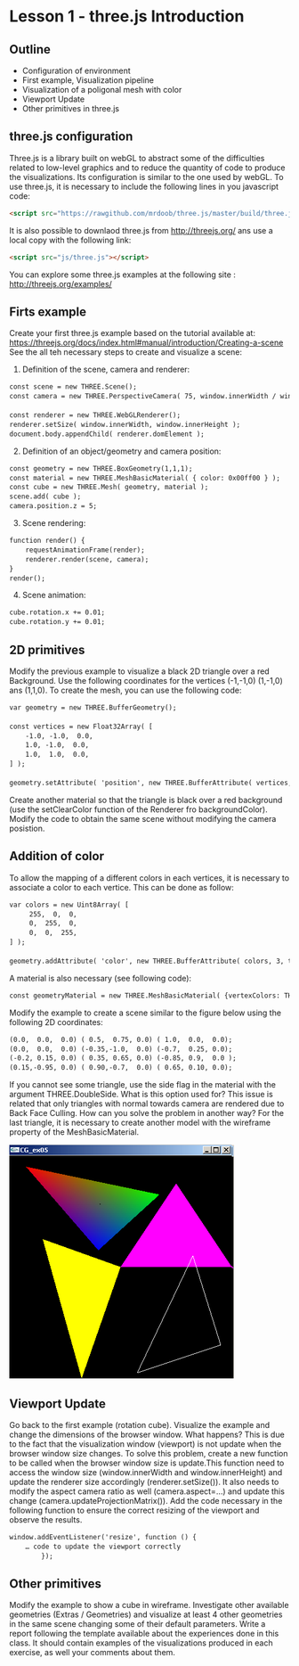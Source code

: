 # Lesson 1 - three.js Introduction

## Outline
* Configuration of environment 
* First example, Visualization pipeline
* Visualization of a poligonal mesh with color
* Viewport Update
* Other primitives in three.js
 

## three.js configuration 
Three.js is a library built on webGL to abstract some of the difficulties related to low-level graphics and to reduce the quantity of code to produce the visualizations. Its configuration is similar to the one used by webGL.
To use three.js, it is necessary to include the following lines in you javascript code:


``` html
<script src="https://rawgithub.com/mrdoob/three.js/master/build/three.js"></script>
```

It is also possible to downlaod  three.js from http://threejs.org/ ans use a local copy with the following link:

``` html
<script src="js/three.js"></script>
```

You can explore some three.js examples at the following site : http://threejs.org/examples/

## Firts example 
Create your first three.js example based on the tutorial available at:
https://threejs.org/docs/index.html#manual/introduction/Creating-a-scene
See the all teh necessary steps to create and visualize a scene:

1.	Definition of the scene, camera and renderer:
``` html
const scene = new THREE.Scene();
const camera = new THREE.PerspectiveCamera( 75, window.innerWidth / window.innerHeight, 0.1, 1000 );

const renderer = new THREE.WebGLRenderer();
renderer.setSize( window.innerWidth, window.innerHeight );
document.body.appendChild( renderer.domElement );
```
2.	Definition of an object/geometry and camera position:
``` html
const geometry = new THREE.BoxGeometry(1,1,1);
const material = new THREE.MeshBasicMaterial( { color: 0x00ff00 } ); 
const cube = new THREE.Mesh( geometry, material ); 
scene.add( cube ); 
camera.position.z = 5;
```
3.	Scene rendering: 
``` html
function render() {
	requestAnimationFrame(render);
	renderer.render(scene, camera);
}
render();
```
4.	Scene animation: 
``` html
cube.rotation.x += 0.01;
cube.rotation.y += 0.01;
```

## 2D primitives
Modify the previous example to visualize a black 2D triangle over a red Background.
Use the following coordinates for the vertices (-1,-1,0) (1,-1,0) ans (1,1,0).
To create  the mesh, you can use the following code:

``` html
var geometry = new THREE.BufferGeometry();

const vertices = new Float32Array( [
	-1.0, -1.0,  0.0,
	1.0, -1.0,  0.0,
	1.0,  1.0,  0.0,
] );

geometry.setAttribute( 'position', new THREE.BufferAttribute( vertices, 3 ) );
```

Create another material so that the triangle is black over a red background (use the setClearColor function of the Renderer fro backgroundColor).
Modify the code to obtain the same scene without modifying the camera posistion.

## Addition of color
To allow the mapping of a different colors in each vertices, it is necessary to associate a color to each vertice. This can be done as follow:

``` html
var colors = new Uint8Array( [
	 255,  0,  0,  
	 0,  255,  0,  
	 0,  0,  255,  
] );

geometry.addAttribute( 'color', new THREE.BufferAttribute( colors, 3, true) );
```
A material is also necessary (see following code):
``` html
const geometryMaterial = new THREE.MeshBasicMaterial( {vertexColors: THREE.VertexColors} );
```
Modify the example to create a scene similar to the figure below using the following 2D coordinates:
``` html
(0.0,  0.0,  0.0) ( 0.5,  0.75, 0.0) ( 1.0,  0.0,  0.0);
(0.0,  0.0,  0.0) (-0.35,-1.0,  0.0) (-0.7,  0.25, 0.0);
(-0.2, 0.15, 0.0) ( 0.35, 0.65, 0.0) (-0.85, 0.9,  0.0 );
(0.15,-0.95, 0.0) ( 0.90,-0.7,  0.0) ( 0.65, 0.10, 0.0); 
```

If you cannot see some triangle, use the side flag in the material with the argument THREE.DoubleSide.
What is this option used for? This issue is related that only triangles with normal towards camera are rendered due to Back Face Culling. How can you solve the problem in another way?
For the last triangle, it is necessary to create another model with the wireframe property of the MeshBasicMaterial.

![4Triângulos](./figura1.png)

## Viewport Update
Go back to the first example (rotation cube). Visualize the example and  change the dimensions of the browser window. What happens? This is due to the fact that the visualization window (viewport) is not update when the browser window size changes.
To solve this problem, create a new function to be called when the browser window size is update.This function need to access the window size (window.innerWidth and window.innerHeight) and update the  renderer size accordingly (renderer.setSize()). It also needs to modify the aspect camera ratio as well (camera.aspect=…) and update this change  (camera.updateProjectionMatrix()).
Add the code necessary in the following function to ensure the correct resizing of the viewport and observe the results.

``` html
window.addEventListener('resize', function () {				       
	… code to update the viewport correctly
		});
```
## Other primitives
Modify the example to show a cube in wireframe.
Investigate other available geometries (Extras / Geometries) and visualize at least 4 other geometries in the same scene changing some of their default parameters. 
Write a report following the template available about the experiences done in this class. It should contain examples of the visualizations produced in each exercise, as well your comments about them.


